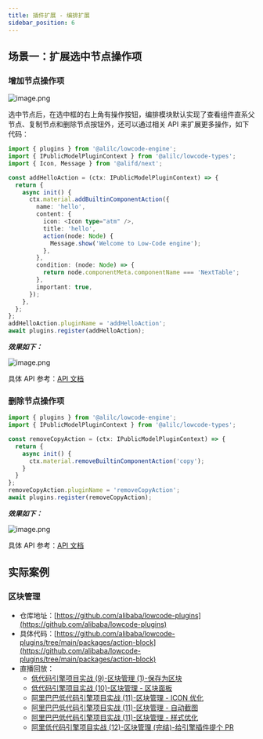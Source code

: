 ```yaml
---
title: 插件扩展 - 编排扩展
sidebar_position: 6
---
```


## 场景一：扩展选中节点操作项

### 增加节点操作项
![image.png](https://img.alicdn.com/imgextra/i2/O1CN01J7PrJc1S86XNDBIFQ_!!6000000002201-2-tps-1240-292.png)

选中节点后，在选中框的右上角有操作按钮，编排模块默认实现了查看组件直系父节点、复制节点和删除节点按钮外，还可以通过相关 API 来扩展更多操作，如下代码：

```typescript
import { plugins } from '@alilc/lowcode-engine';
import { IPublicModelPluginContext } from '@alilc/lowcode-types';
import { Icon, Message } from '@alifd/next';

const addHelloAction = (ctx: IPublicModelPluginContext) => {
  return {
    async init() {
      ctx.material.addBuiltinComponentAction({
        name: 'hello',
        content: {
          icon: <Icon type="atm" />,
          title: 'hello',
          action(node: Node) {
            Message.show('Welcome to Low-Code engine');
          },
        },
        condition: (node: Node) => {
          return node.componentMeta.componentName === 'NextTable';
        },
        important: true,
      });
    },
  };
};
addHelloAction.pluginName = 'addHelloAction';
await plugins.register(addHelloAction);
```

**_效果如下：_**

![image.png](https://img.alicdn.com/imgextra/i2/O1CN01O8W2H61ybw2b7K5nV_!!6000000006598-2-tps-1315-343.png)

具体 API 参考：[API 文档](/site/docs/api/material#addbuiltincomponentaction)
### 删除节点操作项

```typescript
import { plugins } from '@alilc/lowcode-engine';
import { IPublicModelPluginContext } from '@alilc/lowcode-types';

const removeCopyAction = (ctx: IPublicModelPluginContext) => {
  return {
    async init() {
      ctx.material.removeBuiltinComponentAction('copy');
    }
  }
};
removeCopyAction.pluginName = 'removeCopyAction';
await plugins.register(removeCopyAction);
```

**_效果如下：_**

![image.png](https://img.alicdn.com/imgextra/i2/O1CN01Gfnu8J1O7PTRdoFQZ_!!6000000001658-2-tps-1319-290.png)

具体 API 参考：[API 文档](/site/docs/api/material#removebuiltincomponentaction)

## 实际案例

### 区块管理

- 仓库地址：[https://github.com/alibaba/lowcode-plugins](https://github.com/alibaba/lowcode-plugins)
- 具体代码：[https://github.com/alibaba/lowcode-plugins/tree/main/packages/action-block](https://github.com/alibaba/lowcode-plugins/tree/main/packages/action-block)
- 直播回放：
   - [低代码引擎项目实战 (9)-区块管理 (1)-保存为区块](https://www.bilibili.com/video/BV1YF411M7RK/)
   - [低代码引擎项目实战 (10)-区块管理 - 区块面板](https://www.bilibili.com/video/BV1FB4y1S7tu/)
   - [阿里巴巴低代码引擎项目实战 (11)-区块管理 - ICON 优化](https://www.bilibili.com/video/BV1zr4y1H7Km/)
   - [阿里巴巴低代码引擎项目实战 (11)-区块管理 - 自动截图](https://www.bilibili.com/video/BV1GZ4y117VH/)
   - [阿里巴巴低代码引擎项目实战 (11)-区块管理 - 样式优化](https://www.bilibili.com/video/BV1Pi4y1S7ZT/)
   - [阿里低代码引擎项目实战 (12)-区块管理 (完结)-给引擎插件提个 PR](https://www.bilibili.com/video/BV1hB4y1277o/)

